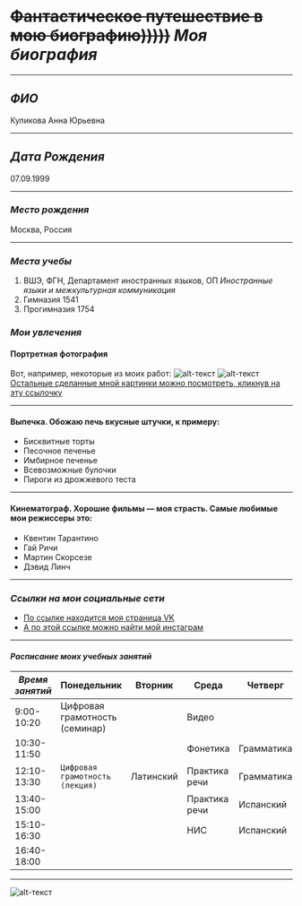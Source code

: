 # ~~Фантастическое путешествие в мою биографию)))))~~    *Моя биография*  
*********
## ***ФИО***    
Куликова Анна Юрьевна
**********
## ***Дата Рождения***    
07.09.1999  
**********
### ***Место рождения***    
Москва, Россия  
**********
### ***Места учебы***    
1. ВШЭ, ФГН, Департамент иностранных языков, ОП _Иностранные языки и межкультурная коммуникация_
2. Гимназия 1541
3. Прогимназия 1754
### ***Мои увлечения***   
#### Портретная фотография
Вот, например, некоторые из моих работ:
![alt-текст](https://pp.userapi.com/c626222/v626222672/4964e/hx0YeIaMQqk.jpg "Лето 2016")
![alt-текст](https://pp.userapi.com/c638824/v638824672/4c292/JF6TEElm8LY.jpg "Весна 2016")
[Остальные сделанные мной картинки можно посмотреть, кликнув на эту ссылочку](https://vk.com/public87632364)
_________
#### Выпечка. Обожаю печь вкусные штучки, к примеру:
+ Бисквитные торты
+ Песочное печенье 
+ Имбирное печенье 
+ Всевозможные булочки
+ Пироги из дрожжевого теста
___________
#### Кинематограф. Хорошие фильмы — моя страсть. Самые любимые мои режиссеры это:
- Квентин Тарантино
- Гай Ричи
- Мартин Скорсезе
- Дэвид Линч
**********
### ***Ссылки на мои социальные сети***    
+ [По ссылке находится моя страница VK](http://vk.com/dig_deeper)
+ [А по этой ссылке можно найти мой инстаграм](http://instagram.com/dig_deeper)
**********
#### ***Расписание моих учебных занятий***    
|  *Время занятий*  | Понедельник | Вторник |    Среда    |  Четверг  |  Пятница    |
|-------------------|:------------------------------| --------|-------------|-----------|-------------|
|   9:00-10:20      |Цифровая грамотность (семинар) |         |Видео        |           |Испанский    |
|  10:30-11:50      |                               |         |Фонетика     |Грамматика |             |
|  12:10-13:30      |`Цифровая грамотность (лекция)`  |Латинский|Практика речи|Грамматика |ВКБ (семинар)|
|  13:40-15:00      |                               |         |Практика речи|Испанский  |             |
|  15:10-16:30      |                               |         |НИС          |Испанский  |             |
|  16:40-18:00      |                               |         |             |           |`ВКБ (лекция)` |
**********
![alt-текст](https://pp.userapi.com/c836724/v836724188/55384/-buE1LateuI.jpg "А это моя фотография ")
